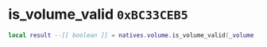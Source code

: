 # is_volume_valid `0xBC33CEB5`

```lua
local result --[[ boolean ]] = natives.volume.is_volume_valid(_volume --[[ integer ]])
```